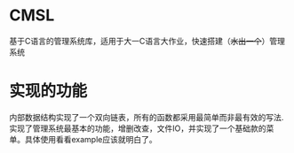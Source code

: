 <!--
 * @Author: TianZerL
 * @LastEditTime: 2020-07-19 16:48:18
--> 
# CMSL
基于C语言的管理系统库，适用于大一C语言大作业，快速搭建（~~水出一个~~）管理系统

# 实现的功能
内部数据结构实现了一个双向链表，所有的函数都采用最简单而非最有效的写法.  
实现了管理系统最基本的功能，增删改查，文件IO，并实现了一个基础款的菜单。具体使用看看example应该就明白了。

